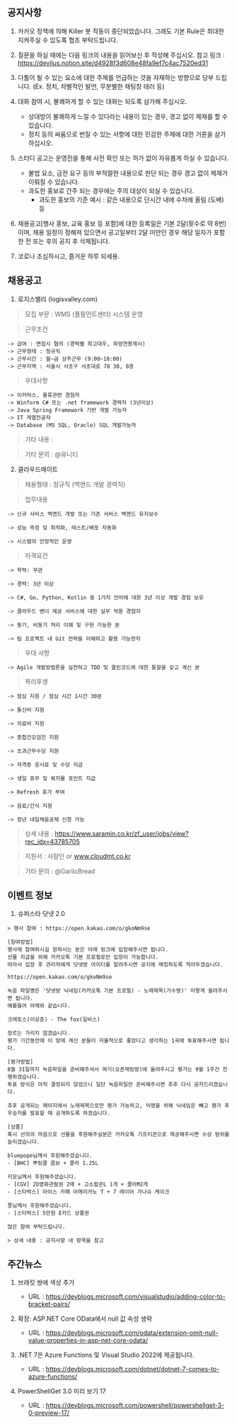 ## 공지사항
1)  카카오 정책에 의해 Killer 봇 작동이 중단되었습니다. 그래도 기본 Rule은 최대한 지켜주실 수 있도록 협조 부탁드립니다.

2) 질문을 하실 때에는 다음 링크의 내용을 읽어보신 후 작성해 주십시오.
   참고 링크 : https://devilus.notion.site/d4928f3d608e48fa9ef7c4ac7520ed31

3) 다툼이 될 수 있는 요소에 대한 주제를 언급하는 것을 자재하는 방향으로 당부 드립니다.
   (Ex. 정치, 차별적인 발언, 무분별한 채팅창 테러 등)

4) 대화 참여 시, 불쾌하게 할 수 있는 대화는 되도록 삼가해 주십시오.
    - 상대방이 불쾌하게 느낄 수 있다라는 내용이 있는 경우, 경고 없이 제재를 할 수 있습니다.
    - 정치 등의 싸움으로 번질 수 있는 사항에 대한 민감한 주제에 대한 거론을 삼가하십시오.

5) 스터디 공고는 운영진을 통해 사전 확인 또는 허가 없이 자유롭게 하실 수 있습니다.
    - 불법 요소, 금전 요구 등의 부적절한 내용으로 판단 되는 경우 경고 없이 제재가 이뤄질 수 있습니다.
    - 과도한 홍보로 간주 되는 경우에는 주의 대상이 되실 수 있습니다.
        * 과도한 홍보의 기준 예시 : 같은 내용으로 단시간 내에 수차례 올림 (도배) 등

6) 채용공고[행사 홍보, 교육 홍보 등 포함]에 대한 등록일은 기본 2달(횟수로 약 8번)이며,
   채용 일정이 정해져 있으면서 공고일부터 2달 미만인 경우 해당 일자가 포함한 전 또는 후의 공지 후 삭제됩니다.

7) 코로나 조심하시고, 즐거운 하루 되세용.

## 채용공고
1) 로지스밸리 (logisvalley.com)
  > 모집 부문 : WMS (풀필먼트센터) 시스템 운영

  > 근무조건

    -> 급여 : 면접시 협의 (경력별 최고대우, 희망연봉제시)
    -> 근무형태 : 정규직
    -> 근무시간 : 월~금 상주근무 (9:00~18:00)
    -> 근무지역 : 서울시 서초구 서초대로 78 38, 8층

  > 우대사항

    -> 이커머스, 물류관련 경험자
    -> Winform C# 또는 .net framework 경력자 (3년이상)
    -> Java Spring Framework 기반 개발 가능자
    -> IT 게열전공자
    -> Database (MS SQL, Oracle) SQL 개발가능자

  > 기타 내용 : 

  > 기타 문의 : @유니티

2) 클라우드메이트
  > 채용형태 : 정규직 (백앤드 개발 경력직)

  > 업무내용
    
    -> 신규 서비스 백엔드 개발 또는 기존 서비스 백엔드 유지보수
    
    -> 성능 측정 및 최적화, 테스트/배포 자동화
    
    -> 시스템의 안정적인 운영
  
  > 자격요건

    -> 학력: 무관
    
    -> 경력: 3년 이상
    
    -> C#, Go, Python, Kotlin 중 1가지 언어에 대한 3년 이상 개발 경험 보유
    
    -> 클라우드 벤더 제공 서비스에 대한 실무 적용 경험자
    
    -> 동기, 비동기 처리 이해 및 구현 가능한 분
    
    -> 팀 프로젝트 내 Git 전략을 이해하고 활용 가능한자
    
  > 우대 사항

    -> Agile 개발방법론을 실천하고 TDD 및 클린코드에 대한 통찰을 갖고 계신 분
    
  > 복리후생

    -> 점심 지원 / 점심 시간 1시간 30분
    
    -> 통신비 지원
    
    -> 의료비 지원
    
    -> 종합건강검진 지원
    
    -> 초과근무수당 지원
    
    -> 자격증 응시료 및 수당 지급
    
    -> 생일 휴무 및 복지몰 포인트 지급
    
    -> Refresh 휴가 부여
    
    -> 음료/간식 지원
    
    -> 청년 내일채움공제 신청 가능
    
  > 상세 내용 : https://www.saramin.co.kr/zf_user/jobs/view?rec_idx=43785705

  > 지원서 : 사람인 or www.cloudmt.co.kr

  > 기타 문의 : @GarlicBread


## 이벤트 정보
  1. 슈퍼스타 닷넷 2.0

    > 행사 참여 : https://open.kakao.com/o/gkoNm9se
    
    [참여방법]
    행사에 참여하시길 원하시는 분은 아래 링크에 입장해주시면 됩니다.
    선물 지급을 위해 카카오톡 기본 프로필로만 입장이 가능합니다.
    따라서 입장 후 관리자에게 닷넷방 아이디를 알려주시면 공지에 매칭하도록 적어두겠습니다.

    https://open.kakao.com/o/gkoNm9se

    녹음 파일명은 '닷넷방 닉네임(카카오톡 기본 프로필) - 노래제목(가수명)' 이렇게 올려주시면 됩니다.
    예를들어 아래와 같습니다.

    크레토스(이상준) - The fox(일비스)

    장르는 가리지 않겠습니다.
    평가 기간동안에 이 방에 계신 분들이 자율적으로 좋았다고 생각하는 1곡에 투표해주시면 됩니다.

    [평가방법]
    8월 31일까지 녹음파일을 준비해주셔서 여기(오픈채팅방)에 올려주시고 평가는 9월 1주간 진행하겠습니다.
    투표 방식은 아직 결정되지 않았으니 일단 녹음파일만 준비해주시면 추후 다시 공지드리겠습니다.

    추후 공개되는 페이지에서 노래제목으로만 평가 가능하고, 익명을 위해 닉네임은 빼고 평가 후 우승자를 발표할 때 공개하도록 하겠습니다.

    [상품]
    혹시 선의의 마음으로 선물을 후원해주실분은 카카오톡 기프티콘으로 제공해주시면 수상 범위를 늘리겠습니다.

    bluepope님께서 후원해주셨습니다.
    - [BHC] 뿌링클 콤보 + 콜라 1.25L

    키모님께서 후원해주셨습니다.
    - [CGV] 2D영화관람권 2매 + 고소팝콘L 1개 + 콜라M2개
    - [스타벅스] 아이스 카페 아메리카노 T + 7 레이어 가나슈 케이크

    쫑님께서 후원해주셨습니다.
    - [스타벅스] 5만원 E카드 상품권

    많은 참여 부탁드립니다.
      
    > 상세 내용 : 공지사항 내 항목을 참고


## 주간뉴스
1) 브래킷 쌍에 색상 추가
    - URL : https://devblogs.microsoft.com/visualstudio/adding-color-to-bracket-pairs/

2) 확장: ASP.NET Core OData에서 null 값 속성 생략
    - URL : https://devblogs.microsoft.com/odata/extension-omit-null-value-properties-in-asp-net-core-odata/

3) .NET 7은 Azure Functions 및 Visual Studio 2022에 제공됩니다.
    - URL : https://devblogs.microsoft.com/dotnet/dotnet-7-comes-to-azure-functions/

4) PowerShellGet 3.0 미리 보기 17
    - URL : https://devblogs.microsoft.com/powershell/powershellget-3-0-preview-17/

